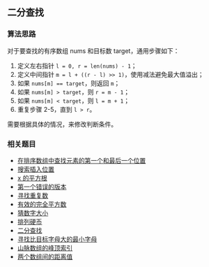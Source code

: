 ## 二分查找

### 算法思路
对于要查找的有序数组 nums 和目标数 target，通用步骤如下：
1. 定义左右指针 `l = 0, r = len(nums) - 1`；
2. 定义中间指针 `m = l + ((r - l) >> 1)`，使用减法避免最大值溢出；
3. 如果 `nums[m] == target`，则返回 `m`； 
4. 如果 `nums[m] > target`，则 `r = m - 1`；
5. 如果 `nums[m] < target`，则 `l = m + 1`；
6. 重复步骤 2-5，直到 `l > r`。

需要根据具体的情况，来修改判断条件。

### 相关题目
+ [在排序数组中查找元素的第一个和最后一个位置](../solutions/128/34.md)
+ [搜索插入位置](../solutions/128/35.md)
+ [x 的平方根](../solutions/128/69.md)
+ [第一个错误的版本](../solutions/384/278.md)
+ [寻找重复数](../solutions/384/287.md)
+ [有效的完全平方数](../solutions/384/367.md)
+ [猜数字大小](../solutions/384/374.md)
+ [排列硬币](../solutions/512/441.md)
+ [二分查找](../solutions/768/704.md)
+ [寻找比目标字母大的最小字母](../solutions/768/744.md)
+ [山脉数组的峰顶索引](../solutions/896/852.md)
+ [两个数组间的距离值](../solutions/1408/1385.md)